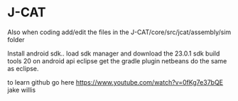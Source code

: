 # J-CAT
Also when coding add/edit the files in the 
	J-CAT/core/src/jcat/assembly/sim
					folder

Install android sdk.. load sdk manager and download the 
													23.0.1 sdk build tools
													20 on android api
eclipse
	get the gradle plugin
netbeans do the same as eclipse.

to learn github go here
https://www.youtube.com/watch?v=0fKg7e37bQE
jake willis
